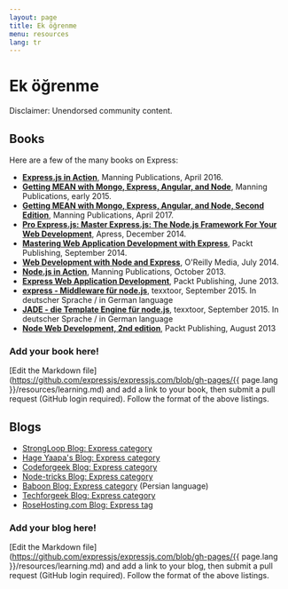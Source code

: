 ```yaml
---
layout: page
title: Ek öğrenme
menu: resources
lang: tr
---
```

<div id="page-doc" markdown="1">

# Ek öğrenme

<div class="doc-box doc-warn">Disclaimer: Unendorsed community content.</div>

## Books

Here are a few of the many books on Express:

- **[Express.js in Action](http://www.manning.com/hahn/)**,
Manning Publications, April 2016.
 - **[Getting MEAN with Mongo, Express, Angular, and Node](http://www.manning.com/sholmes/)**,
Manning Publications, early 2015.
 - **[Getting MEAN with Mongo, Express, Angular, and Node, Second Edition](http://www.manning.com/sholmes2/)**,
Manning Publications, April 2017.
 - **[Pro Express.js: Master Express.js: The Node.js Framework For Your Web Development](http://www.apress.com/9781484200384)**,
Apress, December 2014.
 - **[Mastering Web Application Development with Express](https://www.packtpub.com/web-development/mastering-web-application-development-express-raw)**,
Packt Publishing, September 2014.
 - **[Web Development with Node and Express](http://shop.oreilly.com/product/0636920032977.do)**,
O'Reilly Media, July 2014.
 - **[Node.js in Action](http://www.manning.com/cantelon/)**,
Manning Publications, October 2013.
 - **[Express Web Application Development](https://www.packtpub.com/web-development/express-web-application-development)**,
Packt Publishing, June 2013.
- **[express - Middleware für node.js](http://www.amazon.de/express-Middleware-node-js-J%C3%B6rg-Krause/dp/1517281342/ref=sr_1_1?ie=UTF8&qid=1442001556&sr=8-1&keywords=1517281342)**,
texxtoor, September 2015. In deutscher Sprache / in German language
- **[JADE - die Template Engine für node.js](http://www.amazon.de/JADE-Die-Template-Engine-node-js/dp/1517282098/ref=sr_1_1?ie=UTF8&qid=1442001592&sr=8-1&keywords=1517282098)**,
texxtoor, September 2015. In deutscher Sprache / in German language
- **[Node Web Development, 2nd edition](https://www.packtpub.com/web-development/node-web-development-second-edition)**, Packt Publishing, August 2013

### Add your book here!

[Edit the Markdown file](https://github.com/expressjs/expressjs.com/blob/gh-pages/{{ page.lang }}/resources/learning.md) and add a link to your book, then submit a pull request (GitHub login required).  Follow the format of the above listings.

## Blogs

- [StrongLoop Blog: Express category](http://strongloop.com/strongblog/category/express/)
- [Hage Yaapa's Blog: Express category](http://www.hacksparrow.com/category/express-js)
- [Codeforgeek Blog: Express category](http://codeforgeek.com/code/nodejs/express/)
- [Node-tricks Blog: Express category](http://node-tricks.com/category/express/)
- [Baboon Blog: Express category](http://www.baboon.ir/tutorials/expressjs/) (Persian language)
- [Techforgeek Blog: Express category](http://techforgeek.com/expressjs/)
- [RoseHosting.com Blog: Express tag](https://www.rosehosting.com/blog/tag/express/)

### Add your blog here!

[Edit the Markdown file](https://github.com/expressjs/expressjs.com/blob/gh-pages/{{ page.lang }}/resources/learning.md) and add a link to your blog, then submit a pull request (GitHub login required).  Follow the format of the above listings.
</div>
